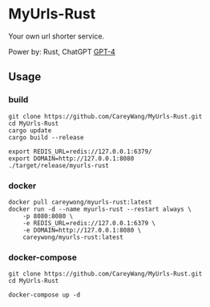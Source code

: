 # MyUrls-Rust 

Your own url shorter service.

Power by: Rust, ChatGPT [GPT-4](https://chat.openai.com/chat?model=gpt-4)

## Usage

### build 
```shell
git clone https://github.com/CareyWang/MyUrls-Rust.git 
cd MyUrls-Rust
cargo update 
cargo build --release

export REDIS_URL=redis://127.0.0.1:6379/
export DOMAIN=http://127.0.0.1:8080
./target/release/myurls-rust
```

### docker 
```shell
docker pull careywong/myurls-rust:latest 
docker run -d --name myurls-rust --restart always \
    -p 8080:8080 \
    -e REDIS_URL=redis://127.0.0.1:6379 \
    -e DOMAIN=http://127.0.0.1:8080 \
    careywong/myurls-rust:latest
```


### docker-compose 
```shell
git clone https://github.com/CareyWang/MyUrls-Rust.git 
cd MyUrls-Rust

docker-compose up -d 
```
